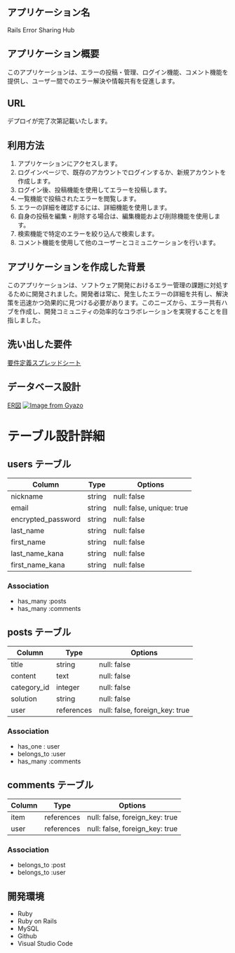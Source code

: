 
## アプリケーション名
Rails Error Sharing Hub

## アプリケーション概要
このアプリケーションは、エラーの投稿・管理、ログイン機能、コメント機能を提供し、ユーザー間でのエラー解決や情報共有を促進します。

## URL
デプロイが完了次第記載いたします。

## 利用方法
1. アプリケーションにアクセスします。
2. ログインページで、既存のアカウントでログインするか、新規アカウントを作成します。
3. ログイン後、投稿機能を使用してエラーを投稿します。
4. 一覧機能で投稿されたエラーを閲覧します。
5. エラーの詳細を確認するには、詳細機能を使用します。
6. 自身の投稿を編集・削除する場合は、編集機能および削除機能を使用します。
7. 検索機能で特定のエラーを絞り込んで検索します。
8. コメント機能を使用して他のユーザーとコミュニケーションを行います。

## アプリケーションを作成した背景
このアプリケーションは、ソフトウェア開発におけるエラー管理の課題に対処するために開発されました。開発者は常に、発生したエラーの詳細を共有し、解決策を迅速かつ効果的に見つける必要があります。このニーズから、エラー共有ハブを作成し、開発コミュニティの効率的なコラボレーションを実現することを目指しました。

## 洗い出した要件
[要件定義スプレッドシート](https://docs.google.com/spreadsheets/d/1IKEcL8WXkHtOJnz0NiBOBo-g9oODD3yOaDYI9j2aE5c/edit#gid=982722306)

## データベース設計
[ER図](https://gyazo.com/f302e7b5f978c953d08cd9c59d9741b9)
[![Image from Gyazo](https://i.gyazo.com/f302e7b5f978c953d08cd9c59d9741b9.png)](https://gyazo.com/f302e7b5f978c953d08cd9c59d9741b9)

# テーブル設計詳細

## users テーブル

| Column               | Type   | Options     |
| ------------------   | ------ | ----------- |
| nickname             | string | null: false |
| email                | string | null: false, unique: true |
| encrypted_password   | string | null: false |
| last_name            | string | null: false |
| first_name           | string | null: false |
| last_name_kana       | string | null: false |
| first_name_kana      | string | null: false |

### Association

- has_many :posts
- has_many :comments

## posts テーブル

|     Column                 | Type    | Options     |
|     ------                 | ------  | ----------- |
| title                      | string  | null: false |
| content                    | text    | null: false |
| category_id                | integer | null: false |   
| solution                   | string  | null: false | 
| user                       | references | null: false, foreign_key: true |

### Association

- has_one : user
- belongs_to :user
- has_many :comments

## comments テーブル

| Column  | Type       | Options                        |
| ------- | ---------- | ------------------------------ |
| item    | references | null: false, foreign_key: true |
| user    | references | null: false, foreign_key: true |

### Association

- belongs_to :post
- belongs_to :user


## 開発環境
- Ruby
- Ruby on Rails
- MySQL
- Github
- Visual Studio Code
